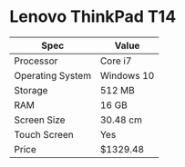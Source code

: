 # Lenovo ThinkPad T14

| Spec | Value |
|---|---|
| Processor | Core i7 |
| Operating System | Windows 10 |
| Storage | 512 MB |
| RAM | 16 GB |
| Screen Size | 30.48 cm |
| Touch Screen | Yes |
| Price | $1329.48 |
